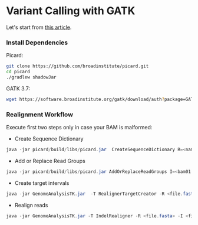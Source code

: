 #  Variant Calling with GATK

Let's start from [this article](http://people.duke.edu/~ccc14/duke-hts-2017/Statistics/08032017/GATK-pipeline-sample.html). 


### Install Dependencies

Picard:
 ```bash
git clone https://github.com/broadinstitute/picard.git
cd picard
./gradlew shadowJar
```
GATK 3.7:

 ```bash
wget https://software.broadinstitute.org/gatk/download/auth?package=GATK-archive&version=3.7-0-gcfedb67
```

### Realignment Workflow

Execute first two steps only in case your BAM is malformed:

* Create Sequence Dictionary

 ```java
java -jar picard/build/libs/picard.jar  CreateSequenceDictionary R=<name.fasta> O=<name.dict>
```
* Add or Replace Read Groups
 ```java
java -jar picard/build/libs/picard.jar AddOrReplaceReadGroups I=<bam01.bam> O=<bam01_RG.bam> RGPL=illumina RGLB=lib1  RGPU=unit1  RGSM=2
```

* Create target intervals

 ```java
java -jar GenomeAnalysisTK.jar  -T RealignerTargetCreator -R <file.fasta> -I <file.bam> -o <name.list>
```

*  Realign reads
 ```java
java -jar GenomeAnalysisTK.jar -T IndelRealigner -R <file.fasta> -I <file.bam> -targetIntervals <name.list> -o <file_realigned.bam>
```
